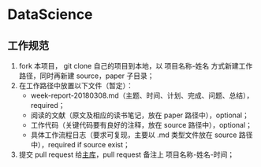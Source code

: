 # DataScience
## 工作规范
1. fork 本项目， git clone 自己的项目到本地，以 项目名称-姓名 方式新建工作路径，同时再新建 source，paper 子目录；  
2. 在工作路径中放置以下文件（暂定）：  
    * week-report-20180308.md（主题、时间、计划、完成、问题、总结），required；  
    * 阅读的文献（原文及相应的读书笔记，放在 paper 路径中），optional；  
    * 工作代码（关键代码要有良好的注释，放在 source 路径中），optional；  
    * 具体工作流程日志（要求可复现，主要以 .md 类型文件放在 source 路径中），required if source exist；  
3. 提交 pull request 给[主库](https://github.com/alexgzhou/DataScience)，pull request 备注上 项目名称-姓名-时间；  
